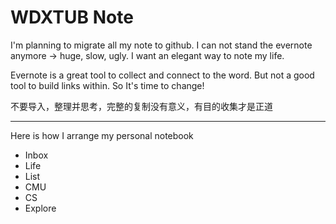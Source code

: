 WDXTUB Note
===========

I'm planning to migrate all my note to github. I can not stand the evernote anymore -> huge, slow, ugly. I want an elegant way to note my life.

Evernote is a great tool to collect and connect to the word. But not a good tool to build links within. So It's time to change!

不要导入，整理并思考，完整的复制没有意义，有目的收集才是正道

---

Here is how I arrange my personal notebook

+ Inbox
+ Life
+ List
+ CMU
+ CS
+ Explore


